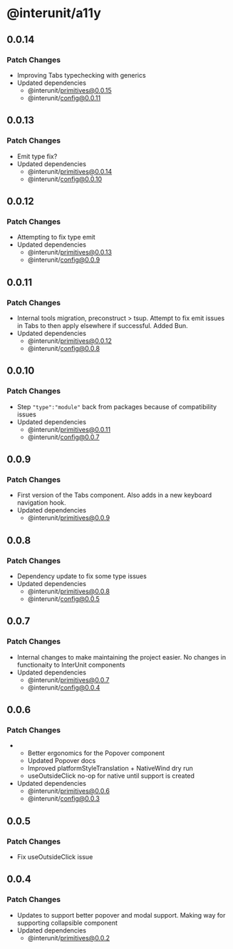 # @interunit/a11y

## 0.0.14

### Patch Changes

- Improving Tabs typechecking with generics
- Updated dependencies
  - @interunit/primitives@0.0.15
  - @interunit/config@0.0.11

## 0.0.13

### Patch Changes

- Emit type fix?
- Updated dependencies
  - @interunit/primitives@0.0.14
  - @interunit/config@0.0.10

## 0.0.12

### Patch Changes

- Attempting to fix type emit
- Updated dependencies
  - @interunit/primitives@0.0.13
  - @interunit/config@0.0.9

## 0.0.11

### Patch Changes

- Internal tools migration, preconstruct > tsup. Attempt to fix emit issues in Tabs to then apply elsewhere if successful. Added Bun.
- Updated dependencies
  - @interunit/primitives@0.0.12
  - @interunit/config@0.0.8

## 0.0.10

### Patch Changes

- Step `"type":"module"` back from packages because of compatibility issues
- Updated dependencies
  - @interunit/primitives@0.0.11
  - @interunit/config@0.0.7

## 0.0.9

### Patch Changes

- First version of the Tabs component. Also adds in a new keyboard navigation hook.
- Updated dependencies
  - @interunit/primitives@0.0.9

## 0.0.8

### Patch Changes

- Dependency update to fix some type issues
- Updated dependencies
  - @interunit/primitives@0.0.8
  - @interunit/config@0.0.5

## 0.0.7

### Patch Changes

- Internal changes to make maintaining the project easier. No changes in functionaity to InterUnit components
- Updated dependencies
  - @interunit/primitives@0.0.7
  - @interunit/config@0.0.4

## 0.0.6

### Patch Changes

- - Better ergonomics for the Popover component
  - Updated Popover docs
  - Improved platformStyleTranslation + NativeWind dry run
  - useOutsideClick no-op for native until support is created
- Updated dependencies
  - @interunit/primitives@0.0.6
  - @interunit/config@0.0.3

## 0.0.5

### Patch Changes

- Fix useOutsideClick issue

## 0.0.4

### Patch Changes

- Updates to support better popover and modal support. Making way for supporting collapsible component
- Updated dependencies
  - @interunit/primitives@0.0.2
